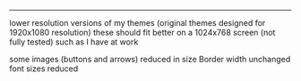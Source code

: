 ---
lower resolution versions of my themes
(original themes designed for  1920x1080 resolution)
these should fit better on a 1024x768 screen (not fully tested)
such as I have at work


some images (buttons and arrows) reduced in size
Border width unchanged
font sizes reduced
